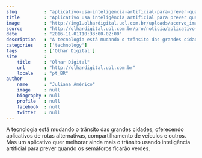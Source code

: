 ```yaml
---
slug          : "aplicativo-usa-inteligencia-artificial-para-prever-quando-semaforo-estara-verde"
title         : "Aplicativo usa inteligência artificial para prever quando semáforo estará verde"
image         : "http://img1.olhardigital.uol.com.br/uploads/acervo_imagens/2016/11/20161101103117_660_420.jpg"
source        : "http://olhardigital.uol.com.br/pro/noticia/aplicativo-usa-inteligencia-artificial-para-prever-quando-semaforo-estara-verde/63536"
date          : "2016-11-01T10:33:00-02:00"
description   : "A tecnologia está mudando o trânsito das grandes cidades, oferecendo aplicativos de rotas alternativas, compartilhamento de veículos e outros. Mas um aplicativo quer melhorar ainda mais o trânsito usando inteligência artificial para prever quando os semáforos ficarão verdes."
categories    : ['technology']
tags          : ['Olhar Digital']
site          :
    title     : "Olhar Digital"
    url       : "http://olhardigital.uol.com.br"
    locale    : "pt_BR"
author        :
    name      : "Juliana Américo"
    image     : null
    biography : null
    profile   : null
    facebook  : null
    twitter   : null
---
```


A tecnologia está mudando o trânsito das grandes cidades, oferecendo aplicativos de rotas alternativas, compartilhamento de veículos e outros. Mas um aplicativo quer melhorar ainda mais o trânsito usando inteligência artificial para prever quando os semáforos ficarão verdes.
